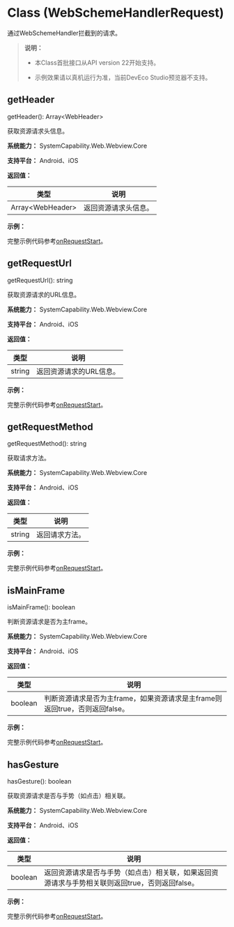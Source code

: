 # Class (WebSchemeHandlerRequest)
通过WebSchemeHandler拦截到的请求。

> **说明：**
>
> - 本Class首批接口从API version 22开始支持。
>
> - 示例效果请以真机运行为准，当前DevEco Studio预览器不支持。

## getHeader

getHeader(): Array\<WebHeader\>

获取资源请求头信息。

**系统能力：** SystemCapability.Web.Webview.Core

**支持平台：** Android、iOS

**返回值：**

| 类型               | 说明                 |
| ------------------ | -------------------- |
| Array\<WebHeader\> | 返回资源请求头信息。 |

**示例：**

完整示例代码参考[onRequestStart](./arkts-apis-webview-WebSchemeHandler.md#onrequeststart)。

## getRequestUrl

getRequestUrl(): string

获取资源请求的URL信息。

**系统能力：** SystemCapability.Web.Webview.Core

**支持平台：** Android、iOS

**返回值：**

| 类型     | 说明            |
| ------ | ------------- |
| string | 返回资源请求的URL信息。 |

**示例：**

完整示例代码参考[onRequestStart](./arkts-apis-webview-WebSchemeHandler.md#onrequeststart)。

## getRequestMethod

getRequestMethod(): string

获取请求方法。

**系统能力：** SystemCapability.Web.Webview.Core

**支持平台：** Android、iOS

**返回值：**

| 类型     | 说明            |
| ------ | ------------- |
| string | 返回请求方法。 |

**示例：**

完整示例代码参考[onRequestStart](./arkts-apis-webview-WebSchemeHandler.md#onrequeststart)。

## isMainFrame

isMainFrame(): boolean

判断资源请求是否为主frame。

**系统能力：** SystemCapability.Web.Webview.Core

**支持平台：** Android、iOS

**返回值：**

| 类型     | 说明            |
| ------ | ------------- |
| boolean | 判断资源请求是否为主frame，如果资源请求是主frame则返回true，否则返回false。 |

**示例：**

完整示例代码参考[onRequestStart](./arkts-apis-webview-WebSchemeHandler.md#onrequeststart)。

## hasGesture

hasGesture(): boolean

获取资源请求是否与手势（如点击）相关联。

**系统能力：** SystemCapability.Web.Webview.Core

**支持平台：** Android、iOS

**返回值：**

| 类型     | 说明            |
| ------ | ------------- |
| boolean | 返回资源请求是否与手势（如点击）相关联，如果返回资源请求与手势相关联则返回true，否则返回false。 |

**示例：**

完整示例代码参考[onRequestStart](./arkts-apis-webview-WebSchemeHandler.md#onrequeststart)。

